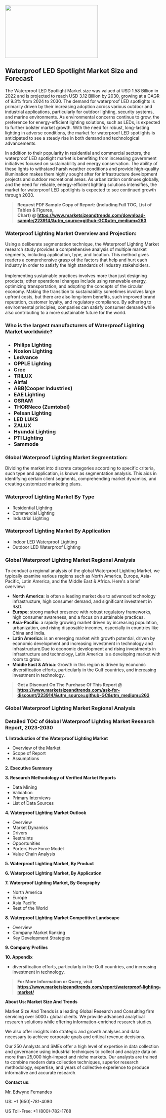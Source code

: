 <p><img class="alignnone size-medium wp-image-20088" src="https://ffe5etoiles.com/wp-content/uploads/2024/12/MST1-300x171.png" alt="" width="300" height="171" /></p><h2>Waterproof LED Spotlight Market Size and Forecast</h2><p>The Waterproof LED Spotlight Market size was valued at USD 1.58 Billion in 2022 and is projected to reach USD 3.12 Billion by 2030, growing at a CAGR of 9.3% from 2024 to 2030. The demand for waterproof LED spotlights is primarily driven by their increasing adoption across various outdoor and industrial applications, particularly for outdoor lighting, security systems, and marine environments. As environmental concerns continue to grow, the preference for energy-efficient lighting solutions, such as LEDs, is expected to further bolster market growth. With the need for robust, long-lasting lighting in adverse conditions, the market for waterproof LED spotlights is anticipated to see a steady rise in both demand and technological advancements.</p><p>In addition to their popularity in residential and commercial sectors, the waterproof LED spotlight market is benefiting from increasing government initiatives focused on sustainability and energy conservation. The ability of these lights to withstand harsh weather conditions and provide high-quality illumination makes them highly sought after for infrastructure development projects and outdoor recreational areas. As urbanization continues globally, and the need for reliable, energy-efficient lighting solutions intensifies, the market for waterproof LED spotlights is expected to see continued growth through 2030.</p></p><blockquote id="" class=""><strong>Request PDF Sample Copy of Report: (Including Full TOC, List of Tables &amp; Figures, Chart)&nbsp;@&nbsp;<strong><a href="https://www.marketsizeandtrends.com/download-sample/223914/&utm_source=github-GC&utm_medium=263" target="_blank">https://www.marketsizeandtrends.com/download-sample/223914/&utm_source=github-GC&utm_medium=263</a></strong></strong></blockquote><h3 id="" class="">Waterproof Lighting Market&nbsp;Overview and Projection:</h3><p id="" class="">Using a deliberate segmentation technique, the Waterproof Lighting Market research study provides a comprehensive analysis of multiple market segments, including application, type, and location. This method gives readers a comprehensive grasp of the factors that help and hurt each industry in order to satisfy the high standards of industry stakeholders. <br /> <br />Implementing sustainable practices involves more than just designing products; other operational changes include using renewable energy, optimizing transportation, and adopting the concepts of the circular economy. Making the transition to sustainability sometimes involves large upfront costs, but there are also long-term benefits, such improved brand reputation, customer loyalty, and regulatory compliance. By adhering to environmental principles, companies can satisfy consumer demand while also contributing to a more sustainable future for the world.</p><h3 id="" class="">Who is the largest manufacturers of&nbsp;Waterproof Lighting Market worldwide?</h3><h3 class=""><p><ul><li>Philips Lighting </li><li> Noxion Lighting </li><li> Ledvance </li><li> OPPLE Lighting </li><li> Cree </li><li> TRILUX </li><li> Airfal </li><li> ABB(Cooper Industries) </li><li> EAE Lighting </li><li> OSRAM </li><li> THORNeco (Zumtobel) </li><li> Pelsan Lighting </li><li> LED LUKS </li><li> ZALUX </li><li> Hyundai Lighting </li><li> PTI Lighting </li><li> Sammode</li></ul></p></h3><h3 id="" class="">Global&nbsp;Waterproof Lighting Market Segmentation:</h3><p id="" class="">Dividing the market into discrete categories according to specific criteria, such type and application, is known as segmentation analysis. This aids in identifying certain client segments, comprehending market dynamics, and creating customized marketing plans.</p><h3 id="" class="">Waterproof Lighting Market&nbsp;By Type</h3><p><p><ul><li>Residential Lighting</li><li> Commercial Lighting</li><li> Industrial Lighting</p></li></ul></p></p><h3 id="" class="">Waterproof Lighting Market&nbsp;By Application</h3><p class=""><p><ul><li>Indoor LED Waterproof Lighting</li><li> Outdoor LED Waterproof Lighting</li></ul></p></p><h3 id="" class="">Global Waterproof Lighting Market Regional Analysis</h3><p id="" class="">To conduct a regional analysis of the global Waterproof Lighting Market, we typically examine various regions such as North America, Europe, Asia-Pacific, Latin America, and the Middle East &amp; Africa. Here's a brief overview:</p><ul><li><strong>North America</strong>: is often a leading market due to advanced technology infrastructure, high consumer demand, and significant investment in R&amp;D.</li><li><strong>Europe</strong>: strong market presence with robust regulatory frameworks, high consumer awareness, and a focus on sustainable practices.</li><li><strong>Asia-Pacific</strong>: a rapidly growing market driven by increasing population, urbanization, and rising disposable incomes, especially in countries like China and India.</li><li><strong>Latin America</strong>: is an emerging market with growth potential, driven by economic development and increasing investment in technology and infrastructure.Due to economic development and rising investments in infrastructure and technology, Latin America is a developing market with room to grow.</li><li><strong>Middle East &amp; Africa</strong>: Growth in this region is driven by economic diversification efforts, particularly in the Gulf countries, and increasing investment in technology.</li></ul><blockquote id="" class=""><strong>Get a Discount On The Purchase Of This Report @ <strong><a href="https://www.marketsizeandtrends.com/ask-for-discount/223914/&utm_source=github-GC&utm_medium=263" target="_blank">https://www.marketsizeandtrends.com/ask-for-discount/223914/&utm_source=github-GC&utm_medium=263</a></strong></strong></blockquote><h3 id="" class="">Global Waterproof Lighting Market Regional Analysis</h3><h3 id="" class="">Detailed TOC of Global Waterproof Lighting Market Research Report, 2023-2030</h3><p id="" class=""><strong>1. Introduction of the Waterproof Lighting Market</strong></p><ul><li>Overview of the Market</li><li>Scope of Report</li><li>Assumptions</li></ul><p id="" class=""><strong>2. Executive Summary</strong></p><p id="" class=""><strong>3. Research Methodology of Verified Market Reports</strong></p><ul><li>Data Mining</li><li>Validation</li><li>Primary Interviews</li><li>List of Data Sources</li></ul><p id="" class=""><strong>4. Waterproof Lighting Market Outlook</strong></p><ul><li>Overview</li><li>Market Dynamics</li><li>Drivers</li><li>Restraints</li><li>Opportunities</li><li>Porters Five Force Model</li><li>Value Chain Analysis</li></ul><p id="" class=""><strong>5. Waterproof Lighting Market, By Product</strong></p><p id="" class=""><strong>6. Waterproof Lighting Market, By Application</strong></p><p id="" class=""><strong>7. Waterproof Lighting Market, By Geography</strong></p><ul><li>North America</li><li>Europe</li><li>Asia Pacific</li><li>Rest of the World</li></ul><p id="" class=""><strong>8. Waterproof Lighting Market Competitive Landscape</strong></p><ul><li>Overview</li><li>Company Market Ranking</li><li>Key Development Strategies</li></ul><p id="" class=""><strong>9. Company Profiles</strong></p><p id="" class=""><strong>10. Appendix</strong></p><ul><li>diversification efforts, particularly in the Gulf countries, and increasing investment in technology.</li></ul><blockquote id="" class=""><strong>For More Information or Query, visit <strong><strong><a href="https://www.marketsizeandtrends.com/report/waterproof-lighting-market/" target="_blank">https://www.marketsizeandtrends.com/report/waterproof-lighting-market/</a></strong></strong></strong></blockquote><p id="" class=""><strong>About Us: Market Size And Trends</strong></p><p id="" class="">Market Size And Trends is a leading Global Research and Consulting firm servicing over 5000+ global clients. We provide advanced analytical research solutions while offering information-enriched research studies.</p><p id="" class="">We also offer insights into strategic and growth analyses and data necessary to achieve corporate goals and critical revenue decisions.</p><p id="" class="">Our 250 Analysts and SMEs offer a high level of expertise in data collection and governance using industrial techniques to collect and analyze data on more than 25,000 high-impact and niche markets. Our analysts are trained to combine modern data collection techniques, superior research methodology, expertise, and years of collective experience to produce informative and accurate research.</p><p id="" class=""><strong>Contact us:</strong></p><p id="" class="">Mr. Edwyne Fernandes</p><p id="" class="">US: +1 (650)-781-4080</p><p id="" class="">US Toll-Free: +1 (800)-782-1768</p>
